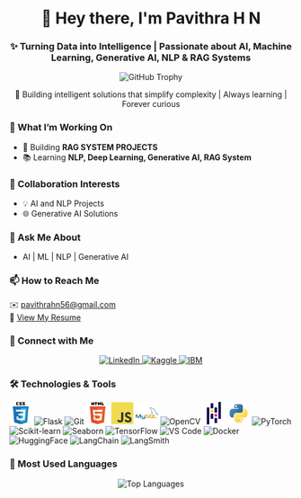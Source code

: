 <h1 align="center">👋 Hey there, I'm Pavithra H N</h1>
<h3 align="center">✨ Turning Data into Intelligence | Passionate about AI, Machine Learning, Generative AI, NLP & RAG Systems</h3>

<p align="center">
  <img src="https://github-profile-trophy.vercel.app/?username=pavithra-hn&theme=gruvbox" alt="GitHub Trophy"/>
</p>

<p align="center">
  🚀 Building intelligent solutions that simplify complexity | Always learning | Forever curious
</p>


### 🌱 What I’m Working On  
- 🔧 Building **RAG SYSTEM PROJECTS**  
- 📚 Learning **NLP, Deep Learning, Generative AI, RAG System**

### 🤝 Collaboration Interests  
- 💡 AI and NLP Projects  
- 🌐 Generative AI Solutions

### 💬 Ask Me About  
- AI | ML | NLP | Generative AI

### 📫 How to Reach Me  
✉️ pavithrahn56@gmail.com  
📄 [View My Resume](https://drive.google.com/file/d/1bUaXqcnPiJ6ODxb9lBNGTRKlG_xJY_po/view?usp=drivesdk)


### 🔗 Connect with Me  

<p align="center">
  <a href="https://linkedin.com/in/pavithrahn56" target="_blank">
    <img src="https://cdn.jsdelivr.net/gh/devicons/devicon/icons/linkedin/linkedin-original.svg" width="40" height="40" alt="LinkedIn"/>
  </a>
  <a href="https://kaggle.com/pavithrahn" target="_blank">
    <img src="https://cdn.jsdelivr.net/gh/devicons/devicon/icons/kaggle/kaggle-original.svg" width="40" height="40" alt="Kaggle"/>
  </a>
  <a href="https://courses.cognitiveclass.ai/u/pavithrahn56" target="_blank">
    <img src="https://upload.wikimedia.org/wikipedia/commons/5/51/IBM_logo.svg" width="40" height="40" alt="IBM"/>
  </a>
</p>



### 🛠️ Technologies & Tools  

<p align="left">
  <img src="https://raw.githubusercontent.com/devicons/devicon/master/icons/css3/css3-original-wordmark.svg" width="40" height="40" alt="CSS3"/>
  <img src="https://www.vectorlogo.zone/logos/pocoo_flask/pocoo_flask-icon.svg" width="40" height="40" alt="Flask"/>
  <img src="https://www.vectorlogo.zone/logos/git-scm/git-scm-icon.svg" width="40" height="40" alt="Git"/>
  <img src="https://raw.githubusercontent.com/devicons/devicon/master/icons/html5/html5-original-wordmark.svg" width="40" height="40" alt="HTML5"/>
  <img src="https://raw.githubusercontent.com/devicons/devicon/master/icons/javascript/javascript-original.svg" width="40" height="40" alt="JavaScript"/>
  <img src="https://raw.githubusercontent.com/devicons/devicon/master/icons/mysql/mysql-original-wordmark.svg" width="40" height="40" alt="MySQL"/>
  <img src="https://www.vectorlogo.zone/logos/opencv/opencv-icon.svg" width="40" height="40" alt="OpenCV"/>
  <img src="https://raw.githubusercontent.com/devicons/devicon/2ae2a900d2f041da66e950e4d48052658d850630/icons/pandas/pandas-original.svg" width="40" height="40" alt="Pandas"/>
  <img src="https://raw.githubusercontent.com/devicons/devicon/master/icons/python/python-original.svg" width="40" height="40" alt="Python"/>
  <img src="https://www.vectorlogo.zone/logos/pytorch/pytorch-icon.svg" width="40" height="40" alt="PyTorch"/>
  <img src="https://upload.wikimedia.org/wikipedia/commons/0/05/Scikit_learn_logo_small.svg" width="40" height="40" alt="Scikit-learn"/>
  <img src="https://seaborn.pydata.org/_images/logo-mark-lightbg.svg" width="40" height="40" alt="Seaborn"/>
  <img src="https://www.vectorlogo.zone/logos/tensorflow/tensorflow-icon.svg" width="40" height="40" alt="TensorFlow"/>
  <img src="https://upload.wikimedia.org/wikipedia/commons/3/3e/Visual_Studio_Code_1.35_icon.svg" width="40" height="40" alt="VS Code"/>
  <img src="https://www.vectorlogo.zone/logos/docker/docker-icon.svg" width="40" height="40" alt="Docker"/>
  <img src="https://huggingface.co/front/assets/huggingface_logo.svg" width="40" height="40" alt="HuggingFace"/>
  <img src="https://raw.githubusercontent.com/langchain-dev/brand/main/langchain-logo-light.svg" width="40" height="40" alt="LangChain"/>
  <img src="https://raw.githubusercontent.com/langsmith-dev/langsmith/main/langsmith-logo.svg" width="40" height="40" alt="LangSmith"/>
</p>



### 📝 Most Used Languages

<p align="center">
  <img src="https://github-readme-stats.vercel.app/api/top-langs/?username=pavithra-hn&layout=compact&theme=tokyonight" alt="Top Languages"/>
</p>

